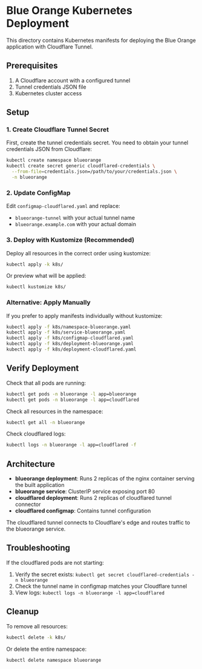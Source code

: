 # Blue Orange Kubernetes Deployment

This directory contains Kubernetes manifests for deploying the Blue Orange application with Cloudflare Tunnel.

## Prerequisites

1. A Cloudflare account with a configured tunnel
2. Tunnel credentials JSON file
3. Kubernetes cluster access

## Setup

### 1. Create Cloudflare Tunnel Secret

First, create the tunnel credentials secret. You need to obtain your tunnel credentials JSON from Cloudflare:

```bash
kubectl create namespace blueorange
kubectl create secret generic cloudflared-credentials \
  --from-file=credentials.json=/path/to/your/credentials.json \
  -n blueorange
```

### 2. Update ConfigMap

Edit `configmap-cloudflared.yaml` and replace:
- `blueorange-tunnel` with your actual tunnel name
- `blueorange.example.com` with your actual domain

### 3. Deploy with Kustomize (Recommended)

Deploy all resources in the correct order using kustomize:

```bash
kubectl apply -k k8s/
```

Or preview what will be applied:

```bash
kubectl kustomize k8s/
```

### Alternative: Apply Manually

If you prefer to apply manifests individually without kustomize:

```bash
kubectl apply -f k8s/namespace-blueorange.yaml
kubectl apply -f k8s/service-blueorange.yaml
kubectl apply -f k8s/configmap-cloudflared.yaml
kubectl apply -f k8s/deployment-blueorange.yaml
kubectl apply -f k8s/deployment-cloudflared.yaml
```

## Verify Deployment

Check that all pods are running:

```bash
kubectl get pods -n blueorange -l app=blueorange
kubectl get pods -n blueorange -l app=cloudflared
```

Check all resources in the namespace:

```bash
kubectl get all -n blueorange
```

Check cloudflared logs:

```bash
kubectl logs -n blueorange -l app=cloudflared -f
```

## Architecture

- **blueorange deployment**: Runs 2 replicas of the nginx container serving the built application
- **blueorange service**: ClusterIP service exposing port 80
- **cloudflared deployment**: Runs 2 replicas of cloudflared tunnel connector
- **cloudflared configmap**: Contains tunnel configuration

The cloudflared tunnel connects to Cloudflare's edge and routes traffic to the blueorange service.

## Troubleshooting

If the cloudflared pods are not starting:
1. Verify the secret exists: `kubectl get secret cloudflared-credentials -n blueorange`
2. Check the tunnel name in configmap matches your Cloudflare tunnel
3. View logs: `kubectl logs -n blueorange -l app=cloudflared`

## Cleanup

To remove all resources:

```bash
kubectl delete -k k8s/
```

Or delete the entire namespace:

```bash
kubectl delete namespace blueorange
```
